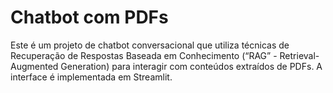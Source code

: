 # Chatbot com PDFs

Este é um projeto de chatbot conversacional que utiliza técnicas de Recuperação de Respostas Baseada em Conhecimento (“RAG” - Retrieval-Augmented Generation) para interagir com conteúdos extraídos de PDFs. A interface é implementada em Streamlit.